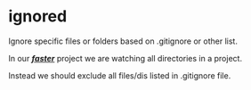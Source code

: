 # ignored
Ignore specific files or folders based on .gitignore or other list.

In our [***faster***](https://github.com/ideaq/faster)
 project we are watching all directories in a project.

Instead we should exclude all files/dis listed in .gitignore file.